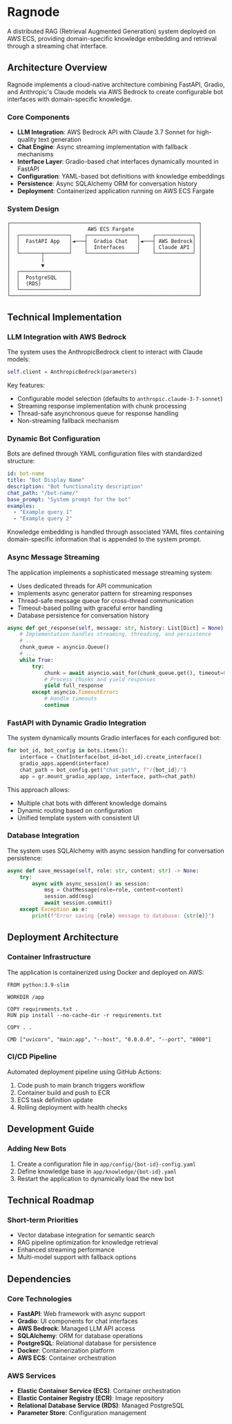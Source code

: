 # Ragnode

A distributed RAG (Retrieval Augmented Generation) system deployed on AWS ECS, providing domain-specific knowledge embedding and retrieval through a streaming chat interface.

## Architecture Overview

Ragnode implements a cloud-native architecture combining FastAPI, Gradio, and Anthropic's Claude models via AWS Bedrock to create configurable bot interfaces with domain-specific knowledge.

### Core Components

- **LLM Integration**: AWS Bedrock API with Claude 3.7 Sonnet for high-quality text generation
- **Chat Engine**: Async streaming implementation with fallback mechanisms
- **Interface Layer**: Gradio-based chat interfaces dynamically mounted in FastAPI
- **Configuration**: YAML-based bot definitions with knowledge embeddings
- **Persistence**: Async SQLAlchemy ORM for conversation history
- **Deployment**: Containerized application running on AWS ECS Fargate

### System Design

```
┌─────────────────────────────────────────────────────────────┐
│                         AWS ECS Fargate                     │
│  ┌────────────────┐    ┌────────────────┐    ┌────────────┐ │
│  │  FastAPI App   │◄───┤  Gradio Chat   │◄───┤ AWS Bedrock│ │
│  │                │    │  Interfaces    │    │ Claude API │ │
│  └───────┬────────┘    └────────────────┘    └────────────┘ │
│          │                                                  │
│          ▼                                                  │
│  ┌────────────────┐                                         │
│  │  PostgreSQL    │                                         │
│  │  (RDS)         │                                         │
│  └────────────────┘                                         │
└─────────────────────────────────────────────────────────────┘
```

## Technical Implementation

### LLM Integration with AWS Bedrock

The system uses the AnthropicBedrock client to interact with Claude models:

```python
self.client = AnthropicBedrock(parameters)
```

Key features:
- Configurable model selection (defaults to `anthropic.claude-3-7-sonnet`)
- Streaming response implementation with chunk processing
- Thread-safe asynchronous queue for response handling
- Non-streaming fallback mechanism

### Dynamic Bot Configuration

Bots are defined through YAML configuration files with standardized structure:

```yaml
id: bot-name
title: "Bot Display Name"
description: "Bot functionality description"
chat_path: "/bot-name/"
base_prompt: "System prompt for the bot"
examples:
  - "Example query 1"
  - "Example query 2"
```

Knowledge embedding is handled through associated YAML files containing domain-specific information that is appended to the system prompt.

### Async Message Streaming

The application implements a sophisticated message streaming system:

- Uses dedicated threads for API communication
- Implements async generator pattern for streaming responses
- Thread-safe message queue for cross-thread communication
- Timeout-based polling with graceful error handling
- Database persistence for conversation history

```python
async def get_response(self, message: str, history: List[Dict] = None) -> AsyncGenerator[str, None]:
    # Implementation handles streaming, threading, and persistence
    # ...
    chunk_queue = asyncio.Queue()
    # ...
    while True:
        try:
            chunk = await asyncio.wait_for(chunk_queue.get(), timeout=0.1)
            # Process chunks and yield responses
            yield full_response
        except asyncio.TimeoutError:
            # Handle timeouts
            continue
```

### FastAPI with Dynamic Gradio Integration

The system dynamically mounts Gradio interfaces for each configured bot:

```python
for bot_id, bot_config in bots.items():
    interface = ChatInterface(bot_id=bot_id).create_interface()
    gradio_apps.append(interface)
    chat_path = bot_config.get("chat_path", f"/{bot_id}/")
    app = gr.mount_gradio_app(app, interface, path=chat_path)
```

This approach allows:
- Multiple chat bots with different knowledge domains
- Dynamic routing based on configuration
- Unified template system with consistent UI

### Database Integration

The system uses SQLAlchemy with async session handling for conversation persistence:

```python
async def save_message(self, role: str, content: str) -> None:
    try:
        async with async_session() as session:
            msg = ChatMessage(role=role, content=content)
            session.add(msg)
            await session.commit()
    except Exception as e:
        print(f"Error saving {role} message to database: {str(e)}")
```

## Deployment Architecture

### Container Infrastructure

The application is containerized using Docker and deployed on AWS:

```
FROM python:3.9-slim

WORKDIR /app

COPY requirements.txt .
RUN pip install --no-cache-dir -r requirements.txt

COPY . .

CMD ["uvicorn", "main:app", "--host", "0.0.0.0", "--port", "8000"]
```

### CI/CD Pipeline

Automated deployment pipeline using GitHub Actions:

1. Code push to main branch triggers workflow
2. Container build and push to ECR
3. ECS task definition update
4. Rolling deployment with health checks

## Development Guide

### Adding New Bots

1. Create a configuration file in `app/config/{bot-id}-config.yaml`
2. Define knowledge base in `app/knowledge/{bot-id}.yaml`
3. Restart the application to dynamically load the new bot

## Technical Roadmap

### Short-term Priorities

- Vector database integration for semantic search
- RAG pipeline optimization for knowledge retrieval
- Enhanced streaming performance
- Multi-model support with fallback options

## Dependencies

### Core Technologies

- **FastAPI**: Web framework with async support
- **Gradio**: UI components for chat interfaces
- **AWS Bedrock**: Managed LLM API access
- **SQLAlchemy**: ORM for database operations
- **PostgreSQL**: Relational database for persistence
- **Docker**: Containerization platform
- **AWS ECS**: Container orchestration

### AWS Services

- **Elastic Container Service (ECS)**: Container orchestration
- **Elastic Container Registry (ECR)**: Image repository
- **Relational Database Service (RDS)**: Managed PostgreSQL
- **Parameter Store**: Configuration management
